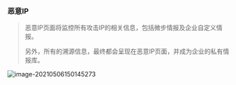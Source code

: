 ### 恶意IP

> 恶意IP页面将监控所有攻击IP的相关信息，包括微步情报及企业自定义情报。
>
> 另外，所有的溯源信息，最终都会呈现在恶意IP页面，并成为企业的私有情报库。



![image-20210506150145273](http://img.threatbook.cn/hfish/20210812135238.png)
